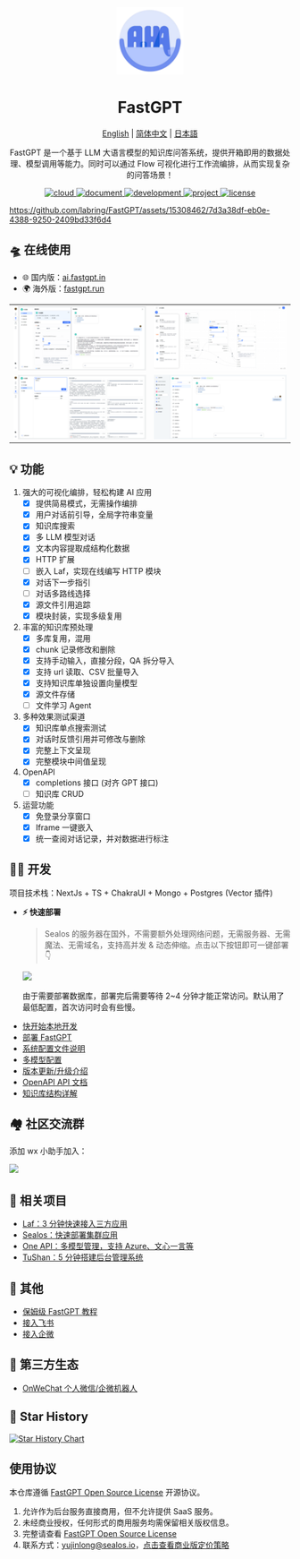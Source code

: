 <div align="center">

<a href="https://fastgpt.run/"><img src="/.github/imgs/logo.svg" width="120" height="120" alt="fastgpt logo"></a>

# FastGPT

<p align="center">
  <a href="./README_en.md">English</a> |
  <a href="./README.md">简体中文</a> |
  <a href="./README_ja.md">日本語</a>
</p>

FastGPT 是一个基于 LLM 大语言模型的知识库问答系统，提供开箱即用的数据处理、模型调用等能力。同时可以通过 Flow 可视化进行工作流编排，从而实现复杂的问答场景！

</div>

<p align="center">
  <a href="https://fastgpt.run/">
    <img height="21" src="https://img.shields.io/badge/在线使用-d4eaf7?style=flat-square&logo=spoj&logoColor=7d09f1" alt="cloud">
  </a>
  <a href="https://doc.fastgpt.run/docs/intro">
    <img height="21" src="https://img.shields.io/badge/相关文档-7d09f1?style=flat-square" alt="document">
  </a>
  <a href="https://doc.fastgpt.run/docs/development">
    <img height="21" src="https://img.shields.io/badge/本地开发-%23d4eaf7?style=flat-square&logo=xcode&logoColor=7d09f1" alt="development">
  </a>
  <a href="/#-%E7%9B%B8%E5%85%B3%E9%A1%B9%E7%9B%AE">
    <img height="21" src="https://img.shields.io/badge/相关项目-7d09f1?style=flat-square" alt="project">
  </a>
  <a href="https://github.com/labring/FastGPT/blob/main/LICENSE">
    <img height="21" src="https://img.shields.io/badge/License-Apache--2.0-ffffff?style=flat-square&labelColor=d4eaf7&color=7d09f1" alt="license">
  </a>
</p>

https://github.com/labring/FastGPT/assets/15308462/7d3a38df-eb0e-4388-9250-2409bd33f6d4

## 🛸 在线使用

- 🌐 国内版：[ai.fastgpt.in](https://ai.fastgpt.in/)
- 🌍 海外版：[fastgpt.run](https://fastgpt.run/)

|                                    |                                    |
| ---------------------------------- | ---------------------------------- |
| ![Demo](./.github/imgs/intro1.png) | ![Demo](./.github/imgs/intro2.png) |
| ![Demo](./.github/imgs/intro3.png) | ![Demo](./.github/imgs/intro4.png) |

## 💡 功能

1. 强大的可视化编排，轻松构建 AI 应用
   - [x] 提供简易模式，无需操作编排
   - [x] 用户对话前引导，全局字符串变量
   - [x] 知识库搜索
   - [x] 多 LLM 模型对话
   - [x] 文本内容提取成结构化数据
   - [x] HTTP 扩展
   - [ ] 嵌入 Laf，实现在线编写 HTTP 模块
   - [x] 对话下一步指引
   - [ ] 对话多路线选择
   - [x] 源文件引用追踪
   - [x] 模块封装，实现多级复用
2. 丰富的知识库预处理
   - [x] 多库复用，混用
   - [x] chunk 记录修改和删除
   - [x] 支持手动输入，直接分段，QA 拆分导入
   - [x] 支持 url 读取、CSV 批量导入
   - [x] 支持知识库单独设置向量模型
   - [x] 源文件存储
   - [ ] 文件学习 Agent
3. 多种效果测试渠道
   - [x] 知识库单点搜索测试
   - [x] 对话时反馈引用并可修改与删除
   - [x] 完整上下文呈现
   - [x] 完整模块中间值呈现
4. OpenAPI
   - [x] completions 接口 (对齐 GPT 接口)
   - [ ] 知识库 CRUD
5. 运营功能
   - [x] 免登录分享窗口
   - [x] Iframe 一键嵌入
   - [x] 统一查阅对话记录，并对数据进行标注

## 👨‍💻 开发

项目技术栈：NextJs + TS + ChakraUI + Mongo + Postgres (Vector 插件)

- **⚡ 快速部署**

  > Sealos 的服务器在国外，不需要额外处理网络问题，无需服务器、无需魔法、无需域名，支持高并发 & 动态伸缩。点击以下按钮即可一键部署 👇

  [![](https://cdn.jsdelivr.us/gh/labring-actions/templates@main/Deploy-on-Sealos.svg)](https://cloud.sealos.io/?openapp=system-fastdeploy%3FtemplateName%3Dfastgpt)

  由于需要部署数据库，部署完后需要等待 2~4 分钟才能正常访问。默认用了最低配置，首次访问时会有些慢。

* [快开始本地开发](https://doc.fastgpt.in/docs/development/intro/)
* [部署 FastGPT](https://doc.fastgpt.in/docs/installation)
* [系统配置文件说明](https://doc.fastgpt.in/docs/development/configuration/)
* [多模型配置](https://doc.fastgpt.in/docs/installation/one-api/)
* [版本更新/升级介绍](https://doc.fastgpt.in/docs/installation/upgrading)
* [OpenAPI API 文档](https://doc.fastgpt.in/docs/development/openapi/)
* [知识库结构详解](https://doc.fastgpt.in/docs/use-cases/datasetengine/)

## 🏘️ 社区交流群

添加 wx 小助手加入：

![](https://otnvvf-imgs.oss.laf.run/wx300.jpg)

## 💪 相关项目

- [Laf：3 分钟快速接入三方应用](https://github.com/labring/laf)
- [Sealos：快速部署集群应用](https://github.com/labring/sealos)
- [One API：多模型管理，支持 Azure、文心一言等](https://github.com/songquanpeng/one-api)
- [TuShan：5 分钟搭建后台管理系统](https://github.com/msgbyte/tushan)

## 👀 其他

- [保姆级 FastGPT 教程](https://www.bilibili.com/video/BV1n34y1A7Bo/?spm_id_from=333.999.0.0)
- [接入飞书](https://www.bilibili.com/video/BV1Su4y1r7R3/?spm_id_from=333.999.0.0)
- [接入企微](https://www.bilibili.com/video/BV1Tp4y1n72T/?spm_id_from=333.999.0.0)

## 🤝 第三方生态

- [OnWeChat 个人微信/企微机器人](https://doc.fastgpt.run/docs/use-cases/onwechat/)

## 🌟 Star History

[![Star History Chart](https://api.star-history.com/svg?repos=labring/FastGPT&type=Date)](https://star-history.com/#labring/FastGPT&Date)

## 使用协议

本仓库遵循 [FastGPT Open Source License](./LICENSE) 开源协议。

1. 允许作为后台服务直接商用，但不允许提供 SaaS 服务。
2. 未经商业授权，任何形式的商用服务均需保留相关版权信息。
3. 完整请查看 [FastGPT Open Source License](./LICENSE)
4. 联系方式：yujinlong@sealos.io，[点击查看商业版定价策略](https://doc.fastgpt.run/docs/commercial)

